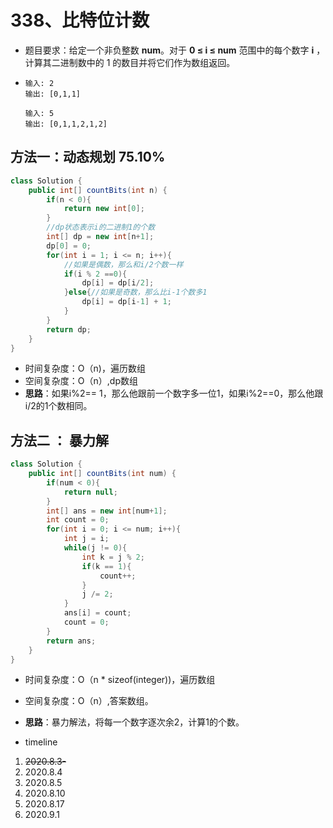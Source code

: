 # 338、比特位计数

- 题目要求：给定一个非负整数 **num**。对于 **0 ≤ i ≤ num** 范围中的每个数字 **i** ，计算其二进制数中的 1 的数目并将它们作为数组返回。

- ```
  输入: 2
  输出: [0,1,1]
  
  输入: 5
  输出: [0,1,1,2,1,2]
  ```





## 方法一：动态规划 75.10%

```java
class Solution {
    public int[] countBits(int n) {
        if(n < 0){
            return new int[0];
        }
        //dp状态表示i的二进制1的个数
        int[] dp = new int[n+1];
        dp[0] = 0;
        for(int i = 1; i <= n; i++){
            //如果是偶数，那么和i/2个数一样
            if(i % 2 ==0){
                dp[i] = dp[i/2];
            }else{//如果是奇数，那么比i-1个数多1
                dp[i] = dp[i-1] + 1;
            }
        }
        return dp;
    }
}
```

- 时间复杂度：O（n)，遍历数组
- 空间复杂度：O（n）,dp数组
- **思路**：如果i%2== 1，那么他跟前一个数字多一位1，如果i%2==0，那么他跟i/2的1个数相同。



## 方法二 ： 暴力解

```java
class Solution {
    public int[] countBits(int num) {
        if(num < 0){
            return null;
        }
        int[] ans = new int[num+1];
        int count = 0;
        for(int i = 0; i <= num; i++){
            int j = i;
            while(j != 0){
                int k = j % 2;
                if(k == 1){
                    count++;
                }
                j /= 2;
            }
            ans[i] = count;
            count = 0;
        }
        return ans;
    }
}
```

- 时间复杂度：O（n * sizeof(integer))，遍历数组
- 空间复杂度：O（n）,答案数组。
- **思路**：暴力解法，将每一个数字逐次余2，计算1的个数。



- timeline

1. ~~2020.8.3-~~
2. 2020.8.4
3. 2020.8.5
4. 2020.8.10
5. 2020.8.17
6. 2020.9.1